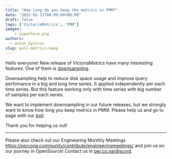 ```yaml
---
title: "How long do you keep the metrics in PMM?"
date: "2022-02-11T00:00:00+00:00"
draft: false
tags: ['VictoriaMetrics', 'PMM']
images:
    - superhero.png
authors:
  - anton_bystrov
slug: poll-metrics-keep
---
```


Hello everyone! New release of VictoriaMetrics have many interesting features. One of them is [downsampling](https://docs.victoriametrics.com/#downsampling).

Downsampling help to reduce disk space usage and improve query perfomance in a big and long time series. It applied independently per each time series. But this feature working only with time series with big number of samples per each series.

We want to implement downsampling in our future releases, but we strongly want to know how long you keep metrics in PMM. Please help us and go to page with our [poll](https://forums.percona.com/t/how-long-do-you-keep-the-metrics-in-pmm/14236).

Thank you for helping us out!

---

Please also check out our Engineering Monthly Meetings https://percona.community/contribute/engineeringmeetings/ and join us on our journey in OpenSource! Contact us in [per.co.na/discord](https://per.co.na/discord).

